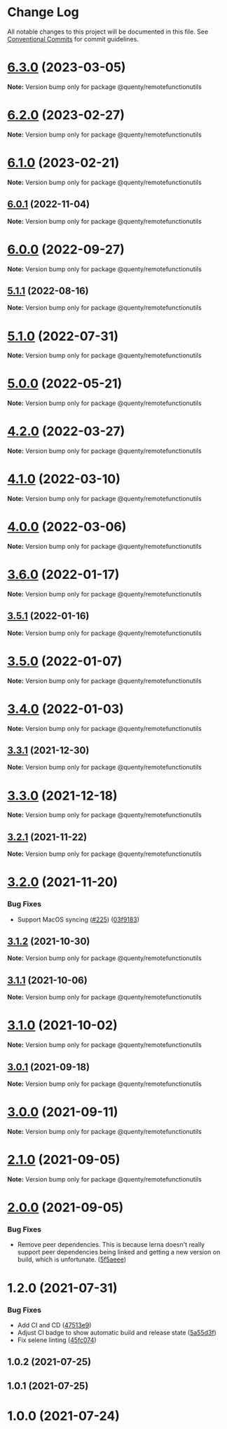 # Change Log

All notable changes to this project will be documented in this file.
See [Conventional Commits](https://conventionalcommits.org) for commit guidelines.

# [6.3.0](https://github.com/Quenty/NevermoreEngine/compare/@quenty/remotefunctionutils@6.2.0...@quenty/remotefunctionutils@6.3.0) (2023-03-05)

**Note:** Version bump only for package @quenty/remotefunctionutils





# [6.2.0](https://github.com/Quenty/NevermoreEngine/compare/@quenty/remotefunctionutils@6.1.0...@quenty/remotefunctionutils@6.2.0) (2023-02-27)

**Note:** Version bump only for package @quenty/remotefunctionutils





# [6.1.0](https://github.com/Quenty/NevermoreEngine/compare/@quenty/remotefunctionutils@6.0.1...@quenty/remotefunctionutils@6.1.0) (2023-02-21)

**Note:** Version bump only for package @quenty/remotefunctionutils





## [6.0.1](https://github.com/Quenty/NevermoreEngine/compare/@quenty/remotefunctionutils@6.0.0...@quenty/remotefunctionutils@6.0.1) (2022-11-04)

**Note:** Version bump only for package @quenty/remotefunctionutils





# [6.0.0](https://github.com/Quenty/NevermoreEngine/compare/@quenty/remotefunctionutils@5.1.1...@quenty/remotefunctionutils@6.0.0) (2022-09-27)

**Note:** Version bump only for package @quenty/remotefunctionutils





## [5.1.1](https://github.com/Quenty/NevermoreEngine/compare/@quenty/remotefunctionutils@5.1.0...@quenty/remotefunctionutils@5.1.1) (2022-08-16)

**Note:** Version bump only for package @quenty/remotefunctionutils





# [5.1.0](https://github.com/Quenty/NevermoreEngine/compare/@quenty/remotefunctionutils@5.0.0...@quenty/remotefunctionutils@5.1.0) (2022-07-31)

**Note:** Version bump only for package @quenty/remotefunctionutils





# [5.0.0](https://github.com/Quenty/NevermoreEngine/compare/@quenty/remotefunctionutils@4.2.0...@quenty/remotefunctionutils@5.0.0) (2022-05-21)

**Note:** Version bump only for package @quenty/remotefunctionutils





# [4.2.0](https://github.com/Quenty/NevermoreEngine/compare/@quenty/remotefunctionutils@4.1.0...@quenty/remotefunctionutils@4.2.0) (2022-03-27)

**Note:** Version bump only for package @quenty/remotefunctionutils





# [4.1.0](https://github.com/Quenty/NevermoreEngine/compare/@quenty/remotefunctionutils@4.0.0...@quenty/remotefunctionutils@4.1.0) (2022-03-10)

**Note:** Version bump only for package @quenty/remotefunctionutils





# [4.0.0](https://github.com/Quenty/NevermoreEngine/compare/@quenty/remotefunctionutils@3.6.0...@quenty/remotefunctionutils@4.0.0) (2022-03-06)

**Note:** Version bump only for package @quenty/remotefunctionutils





# [3.6.0](https://github.com/Quenty/NevermoreEngine/compare/@quenty/remotefunctionutils@3.5.1...@quenty/remotefunctionutils@3.6.0) (2022-01-17)

**Note:** Version bump only for package @quenty/remotefunctionutils





## [3.5.1](https://github.com/Quenty/NevermoreEngine/compare/@quenty/remotefunctionutils@3.5.0...@quenty/remotefunctionutils@3.5.1) (2022-01-16)

**Note:** Version bump only for package @quenty/remotefunctionutils





# [3.5.0](https://github.com/Quenty/NevermoreEngine/compare/@quenty/remotefunctionutils@3.4.0...@quenty/remotefunctionutils@3.5.0) (2022-01-07)

**Note:** Version bump only for package @quenty/remotefunctionutils





# [3.4.0](https://github.com/Quenty/NevermoreEngine/compare/@quenty/remotefunctionutils@3.3.1...@quenty/remotefunctionutils@3.4.0) (2022-01-03)

**Note:** Version bump only for package @quenty/remotefunctionutils





## [3.3.1](https://github.com/Quenty/NevermoreEngine/compare/@quenty/remotefunctionutils@3.3.0...@quenty/remotefunctionutils@3.3.1) (2021-12-30)

**Note:** Version bump only for package @quenty/remotefunctionutils





# [3.3.0](https://github.com/Quenty/NevermoreEngine/compare/@quenty/remotefunctionutils@3.2.1...@quenty/remotefunctionutils@3.3.0) (2021-12-18)

**Note:** Version bump only for package @quenty/remotefunctionutils





## [3.2.1](https://github.com/Quenty/NevermoreEngine/compare/@quenty/remotefunctionutils@3.2.0...@quenty/remotefunctionutils@3.2.1) (2021-11-22)

**Note:** Version bump only for package @quenty/remotefunctionutils





# [3.2.0](https://github.com/Quenty/NevermoreEngine/compare/@quenty/remotefunctionutils@3.1.2...@quenty/remotefunctionutils@3.2.0) (2021-11-20)


### Bug Fixes

* Support MacOS syncing ([#225](https://github.com/Quenty/NevermoreEngine/issues/225)) ([03f9183](https://github.com/Quenty/NevermoreEngine/commit/03f918392c6a5bdd33f8a17c38de371d1e06c67a))





## [3.1.2](https://github.com/Quenty/NevermoreEngine/compare/@quenty/remotefunctionutils@3.1.1...@quenty/remotefunctionutils@3.1.2) (2021-10-30)

**Note:** Version bump only for package @quenty/remotefunctionutils





## [3.1.1](https://github.com/Quenty/NevermoreEngine/compare/@quenty/remotefunctionutils@3.1.0...@quenty/remotefunctionutils@3.1.1) (2021-10-06)

**Note:** Version bump only for package @quenty/remotefunctionutils





# [3.1.0](https://github.com/Quenty/NevermoreEngine/compare/@quenty/remotefunctionutils@3.0.1...@quenty/remotefunctionutils@3.1.0) (2021-10-02)

**Note:** Version bump only for package @quenty/remotefunctionutils





## [3.0.1](https://github.com/Quenty/NevermoreEngine/compare/@quenty/remotefunctionutils@3.0.0...@quenty/remotefunctionutils@3.0.1) (2021-09-18)

**Note:** Version bump only for package @quenty/remotefunctionutils





# [3.0.0](https://github.com/Quenty/NevermoreEngine/compare/@quenty/remotefunctionutils@2.1.0...@quenty/remotefunctionutils@3.0.0) (2021-09-11)

**Note:** Version bump only for package @quenty/remotefunctionutils





# [2.1.0](https://github.com/Quenty/NevermoreEngine/compare/@quenty/remotefunctionutils@2.0.0...@quenty/remotefunctionutils@2.1.0) (2021-09-05)

**Note:** Version bump only for package @quenty/remotefunctionutils





# [2.0.0](https://github.com/Quenty/NevermoreEngine/compare/@quenty/remotefunctionutils@1.2.0...@quenty/remotefunctionutils@2.0.0) (2021-09-05)


### Bug Fixes

* Remove peer dependencies. This is because lerna doesn't really support peer dependencies being linked and getting a new version on build, which is unfortunate. ([5f5aeee](https://github.com/Quenty/NevermoreEngine/commit/5f5aeeea8de9975435309e53679f0ef7064f9dd0))





# 1.2.0 (2021-07-31)


### Bug Fixes

* Add CI and CD ([47513e9](https://github.com/Quenty/NevermoreEngine/commit/47513e9b568162707534af132396dd8756947dd3))
* Adjust CI badge to show automatic build and release state ([5a55d3f](https://github.com/Quenty/NevermoreEngine/commit/5a55d3f19bf8d66a760d67da9b56ed47fab74656))
* Fix selene linting ([45fc074](https://github.com/Quenty/NevermoreEngine/commit/45fc07489ee59127ac6582689f19a0e87c1e5b5a))



## 1.0.2 (2021-07-25)



## 1.0.1 (2021-07-25)



# 1.0.0 (2021-07-24)
